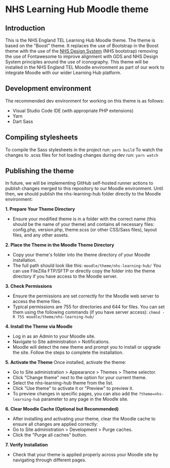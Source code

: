 # NHS Learning Hub Moodle theme
## Introduction
This is the NHS England TEL Learning Hub Moodle theme.
The theme is based on the "Boost" theme. It replaces the use of Bootstrap in the Boost theme with the use of the [NHS Design System](https://service-manual.nhs.uk/design-system) (NHS bootstrap) removing the use of Fontawesome to improve alignment with GDS and NHS Design System principles around the use of iconography.
This theme will be installed in the NHS England TEL Moodle environment as part of our work to integrate Moodle with our wider Learning Hub platform.

## Development environment
The recommended dev environment for working on this theme is as follows:
- Visual Studio Code IDE (with appropriate PHP extensions)
- Yarn
- Dart Sass

## Compiling stylesheets
To compile the Sass stylesheets in the project run:
`yarn build`
To watch the changes to .scss files for hot loading changes during dev run:
`yarn watch`

## Publishing the theme
In future, we will be implementing GitHub self-hosted runner actions to publish changes merged to this repository to our Moodle environment. Until then, we should publish the nhs-learning-hub folder directly to the Moodle environment:

**1. Prepare Your Theme Directory**
- Ensure your modified theme is in a folder with the correct name (this should be the name of your theme) and contains all necessary files: config.php, version.php, theme.scss (or other CSS/Sass files), layout files, and any other assets.

**2. Place the Theme in the Moodle Theme Directory**
- Copy your theme's folder into the theme directory of your Moodle installation.
- The full path should look like this:
`moodle/theme/nhs-learning-hub/`
You can use FileZilla FTP/SFTP or directly copy the folder into the theme directory if you have access to the Moodle server.

**3. Check Permissions**
- Ensure the permissions are set correctly for the Moodle web server to access the theme files.
- Typical permissions are 755 for directories and 644 for files. You can set them using the following commands (if you have server access):
`chmod -R 755 moodle/theme/nhs-learning-hub/`

**4. Install the Theme via Moodle**
- Log in as an Admin to your Moodle site.
- Navigate to Site administration > Notifications.
- Moodle will detect the new theme and prompt you to install or upgrade the site. Follow the steps to complete the installation.

**5. Activate the Theme**
Once installed, activate the theme:
- Go to Site administration > Appearance > Themes > Theme selector.
- Click "Change theme" next to the option for your current theme.
- Select the nhs-learning-hub theme from the list.
- Click "Use theme" to activate it or "Preview" to preview it.
- To preview changes in specific pages, you can also add the `?theme=nhs-learning-hub` parameter to any page in the Moodle site.

**6. Clear Moodle Cache (Optional but Recommended)**
- After installing and activating your theme, clear the Moodle cache to ensure all changes are applied correctly:
- Go to Site administration > Development > Purge caches.
- Click the "Purge all caches" button.

**7. Verify Installation**
- Check that your theme is applied properly across your Moodle site by navigating through different pages.
